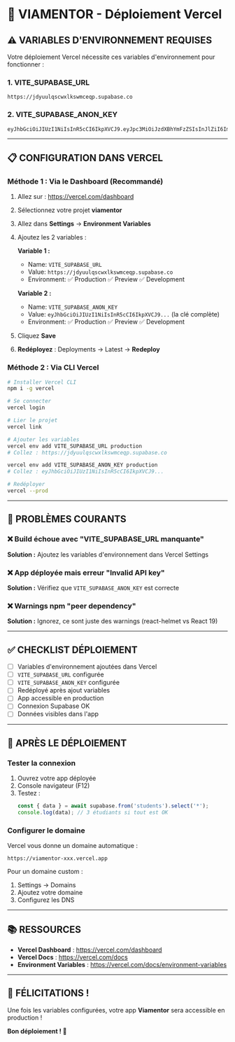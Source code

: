 # 🚀 VIAMENTOR - Déploiement Vercel

## ⚠️ VARIABLES D'ENVIRONNEMENT REQUISES

Votre déploiement Vercel nécessite ces variables d'environnement pour fonctionner :

### 1. VITE_SUPABASE_URL
```
https://jdyuulqscwxlkswmceqp.supabase.co
```

### 2. VITE_SUPABASE_ANON_KEY
```
eyJhbGciOiJIUzI1NiIsInR5cCI6IkpXVCJ9.eyJpc3MiOiJzdXBhYmFzZSIsInJlZiI6ImpkeXV1bHFzY3d4bGtzd21jZXFwIiwicm9sZSI6ImFub24iLCJpYXQiOjE3NjE2MDM5ODMsImV4cCI6MjA3NzE3OTk4M30.zPTATMFZsLyJQEuZ1DKnBKUcR5VAIXYYfV9W0Q3MhiU
```

---

## 📋 CONFIGURATION DANS VERCEL

### Méthode 1 : Via le Dashboard (Recommandé)

1. Allez sur : https://vercel.com/dashboard
2. Sélectionnez votre projet **viamentor**
3. Allez dans **Settings** → **Environment Variables**
4. Ajoutez les 2 variables :

   **Variable 1 :**
   - Name: `VITE_SUPABASE_URL`
   - Value: `https://jdyuulqscwxlkswmceqp.supabase.co`
   - Environment: ✅ Production ✅ Preview ✅ Development

   **Variable 2 :**
   - Name: `VITE_SUPABASE_ANON_KEY`
   - Value: `eyJhbGciOiJIUzI1NiIsInR5cCI6IkpXVCJ9...` (la clé complète)
   - Environment: ✅ Production ✅ Preview ✅ Development

5. Cliquez **Save**
6. **Redéployez** : Deployments → Latest → **Redeploy**

### Méthode 2 : Via CLI Vercel

```bash
# Installer Vercel CLI
npm i -g vercel

# Se connecter
vercel login

# Lier le projet
vercel link

# Ajouter les variables
vercel env add VITE_SUPABASE_URL production
# Collez : https://jdyuulqscwxlkswmceqp.supabase.co

vercel env add VITE_SUPABASE_ANON_KEY production
# Collez : eyJhbGciOiJIUzI1NiIsInR5cCI6IkpXVCJ9...

# Redéployer
vercel --prod
```

---

## 🐛 PROBLÈMES COURANTS

### ❌ Build échoue avec "VITE_SUPABASE_URL manquante"

**Solution :** Ajoutez les variables d'environnement dans Vercel Settings

### ❌ App déployée mais erreur "Invalid API key"

**Solution :** Vérifiez que `VITE_SUPABASE_ANON_KEY` est correcte

### ❌ Warnings npm "peer dependency"

**Solution :** Ignorez, ce sont juste des warnings (react-helmet vs React 19)

---

## ✅ CHECKLIST DÉPLOIEMENT

- [ ] Variables d'environnement ajoutées dans Vercel
- [ ] `VITE_SUPABASE_URL` configurée
- [ ] `VITE_SUPABASE_ANON_KEY` configurée
- [ ] Redéployé après ajout variables
- [ ] App accessible en production
- [ ] Connexion Supabase OK
- [ ] Données visibles dans l'app

---

## 🎯 APRÈS LE DÉPLOIEMENT

### Tester la connexion

1. Ouvrez votre app déployée
2. Console navigateur (F12)
3. Testez :
   ```javascript
   const { data } = await supabase.from('students').select('*');
   console.log(data); // 3 étudiants si tout est OK
   ```

### Configurer le domaine

Vercel vous donne un domaine automatique :
```
https://viamentor-xxx.vercel.app
```

Pour un domaine custom :
1. Settings → Domains
2. Ajoutez votre domaine
3. Configurez les DNS

---

## 📚 RESSOURCES

- **Vercel Dashboard** : https://vercel.com/dashboard
- **Vercel Docs** : https://vercel.com/docs
- **Environment Variables** : https://vercel.com/docs/environment-variables

---

## 🎉 FÉLICITATIONS !

Une fois les variables configurées, votre app **Viamentor** sera accessible en production !

**Bon déploiement ! 🚀**

